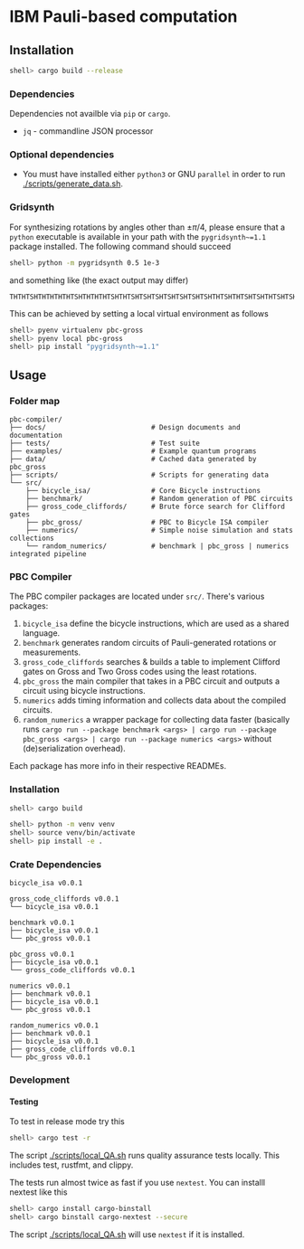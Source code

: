 # IBM Pauli-based computation

## Installation

```sh
shell> cargo build --release
```

### Dependencies

Dependencies not availble via `pip` or `cargo`.

* `jq` - commandline JSON processor

### Optional dependencies

* You must have installed either `python3` or GNU `parallel` in order to
  run [./scripts/generate_data.sh](./scripts/generate_data.sh).

### Gridsynth
For synthesizing rotations by angles other than $\pm\pi/4$,
please ensure that a `python` executable is available in your path with the `pygridsynth~=1.1` package installed.
The following command should succeed
```sh
shell> python -m pygridsynth 0.5 1e-3
```
and something like (the exact output may differ)
```
THTHTSHTHTHTHTHTSHTHTHTHTSHTHTSHTSHTSHTSHTSHTSHTSHTHTSHTHTSHTSHTHTSHTSHTHTSHSSWWWWWWW
```

This can be achieved by setting a local virtual environment as follows
```sh
shell> pyenv virtualenv pbc-gross
shell> pyenv local pbc-gross
shell> pip install "pygridsynth~=1.1"
```

## Usage

### Folder map

```
pbc-compiler/
├── docs/                          # Design documents and documentation
├── tests/                         # Test suite
├── examples/                      # Example quantum programs
├── data/                          # Cached data generated by pbc_gross
├── scripts/                       # Scripts for generating data
└── src/
    ├── bicycle_isa/               # Core Bicycle instructions
    ├── benchmark/                 # Random generation of PBC circuits
    ├── gross_code_cliffords/      # Brute force search for Clifford gates
    ├── pbc_gross/                 # PBC to Bicycle ISA compiler
    ├── numerics/                  # Simple noise simulation and stats collections
    └── random_numerics/           # benchmark | pbc_gross | numerics integrated pipeline
```

### PBC Compiler
The PBC compiler packages are located under `src/`.
There's various packages:

1. `bicycle_isa` define the bicycle instructions, which are used as a shared language.
1. `benchmark` generates random circuits of Pauli-generated rotations or measurements.
1. `gross_code_cliffords` searches & builds a table to implement Clifford gates on Gross and Two Gross codes using the least rotations.
1. `pbc_gross` the main compiler that takes in a PBC circuit and outputs a circuit using bicycle instructions.
1. `numerics` adds timing information and collects data about the compiled circuits.
1. `random_numerics` a wrapper package for collecting data faster (basically runs `cargo run --package benchmark <args> | cargo run --package pbc_gross <args> | cargo run --package numerics <args>` without (de)serialization overhead).

Each package has more info in their respective READMEs.

### Installation

```sh
shell> cargo build

shell> python -m venv venv
shell> source venv/bin/activate
shell> pip install -e .
```

### Crate Dependencies
```
bicycle_isa v0.0.1

gross_code_cliffords v0.0.1
└── bicycle_isa v0.0.1

benchmark v0.0.1
├── bicycle_isa v0.0.1
└── pbc_gross v0.0.1

pbc_gross v0.0.1
├── bicycle_isa v0.0.1
└── gross_code_cliffords v0.0.1

numerics v0.0.1
├── benchmark v0.0.1
├── bicycle_isa v0.0.1
└── pbc_gross v0.0.1

random_numerics v0.0.1
├── benchmark v0.0.1
├── bicycle_isa v0.0.1
├── gross_code_cliffords v0.0.1
└── pbc_gross v0.0.1
```

### Development

#### Testing

To test in release mode try this
```sh
shell> cargo test -r
```

The script [./scripts/local_QA.sh](./scripts/local_QA.sh) runs quality assurance tests locally.
This includes test, rustfmt, and clippy.

The tests run almost twice as fast if you use `nextest`.
You can installl nextest like this
```sh
shell> cargo install cargo-binstall
shell> cargo binstall cargo-nextest --secure
```

The script [./scripts/local_QA.sh](./scripts/local_QA.sh) will use `nextest` if it is
installed.
